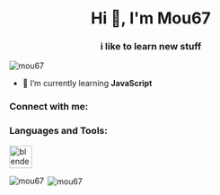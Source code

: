 <h1 align="center">Hi 👋, I'm Mou67</h1>
<h3 align="center">i like to learn new stuff</h3>

<p align="left"> <img src="https://komarev.com/ghpvc/?username=mou67&label=Profile%20views&color=0e75b6&style=flat" alt="mou67" /> </p>

- 🔭 I’m currently learning **JavaScript**

<h3 align="left">Connect with me:</h3>
<p align="left">
</p>

<h3 align="left">Languages and Tools:</h3>
<p align="left"> <a href="https://www.blender.org/" target="_blank" rel="noreferrer"> <img src="https://download.blender.org/branding/community/blender_community_badge_white.svg" alt="blender" width="40" height="40"/> </a> </p>

<p><img align="left" src="https://github-readme-stats.vercel.app/api/top-langs?username=mou67&show_icons=true&locale=en&layout=compact" alt="mou67" /></p>

<p>&nbsp;<img align="center" src="https://github-readme-stats.vercel.app/api?username=mou67&show_icons=true&locale=en" alt="mou67" /></p>

